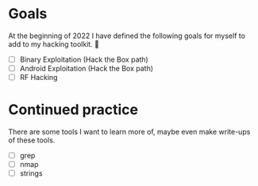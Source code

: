 # Goals
At the beginning of 2022 I have defined the following goals for myself to add to my hacking toolkit. 🧰

- [ ] Binary Exploitation (Hack the Box path)
- [ ] Android Exploitation (Hack the Box path)
- [ ] RF Hacking

# Continued practice
There are some tools I want to learn more of, maybe even make write-ups of these tools.
- [ ] grep
- [ ] nmap
- [ ] strings